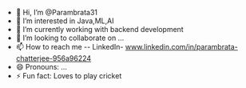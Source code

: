 - 👋 Hi, I’m @Parambrata31
- 👀 I’m interested in Java,ML,AI
- 🌱 I’m currently working with backend development
- 💞️ I’m looking to collaborate on ...
- 📫 How to reach me -- LinkedIn- www.linkedin.com/in/parambrata-chatterjee-956a96224
- 😄 Pronouns: ... 
- ⚡ Fun fact: Loves to play cricket

<!---
Parambrata31/Parambrata31 is a ✨ special ✨ repository because its `README.md` (this file) appears on your GitHub profile.
You can click the Preview link to take a look at your changes.
--->
